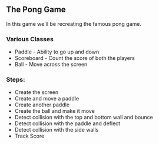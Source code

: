 ## The Pong Game

In this game we'll be recreating the famous pong game.

### Various Classes
* Paddle - Ability to go up and down
* Scoreboard - Count the score of both the players
* Ball - Move across the screen

### Steps:
* Create the screen
* Create and move a paddle
* Create another paddle
* Create the ball and make it move
* Detect collision with the top and bottom wall and bounce
* Detect collision with the paddle and deflect
* Detect collision with the side walls
* Track Score
